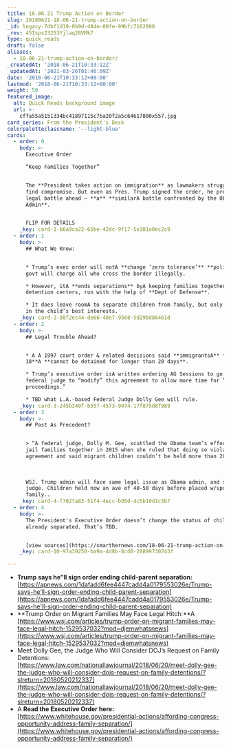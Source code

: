 ```yaml
---
title: 18.06.21 Trump Action on Border
slug: 20180621-18-06-21-trump-action-on-border
_id: legacy-7dbf1d19-0b9d-484e-80fe-99bfc7162000
_rev: 45Isps23253Yjlaq28VMk7
type: quick_reads
draft: false
aliases:
  - 18-06-21-trump-action-on-border/
_createdAt: '2018-06-21T10:33:12Z'
_updatedAt: '2021-03-26T01:46:09Z'
date: '2018-06-21T10:33:12+00:00'
lastmod: '2018-06-21T10:33:12+00:00'
weight: 50
featured_image:
  alt: Quick Reads background image
  url: >-
    cffa55a5151334bc41897115c7ba20f2a5c64617800x557.jpg
card_series: From the President's Desk
colorpaletteclassname: '--light-blue'
cards:
  - order: 0
    body: >-
      Executive Order  

      “Keep Families Together”


      The **President takes action on immigration** as lawmakers struggle to
      find compromise. But even as Pres. Trump signed the order, he predicted a
      legal battle ahead – **a** **similarA battle confronted by the Obama
      Admin**.


      FLIP FOR DETAILS
    _key: card-1-b6a9ca22-65be-42dc-9f17-5e301a0ec2c9
  - order: 1
    body: >-
      ## What We Know:


      * Trump’s exec order will notA **change ‘zero tolerance’** **policy** –
      govt will charge all who cross the border illegally.

      * However, itA **ends separations** byA keeping families together in
      detention centers, run with the help of **Dept of Defense**.

      * It does leave roomA to separate children from family, but only if it’s
      in the child’s best interests.
    _key: card-2-88f2ec44-de66-48e7-9568-5d29bd86461d
  - order: 2
    body: >-
      ## Legal Trouble Ahead?


      * A A 1997 court order & related decisions said **immigrantsA** **under
      18**A **cannot be detained for longer than 20 days**.

      * Trump’s executive order isA written ordering AG Sessions to go before a
      federal judge to “modify” this agreement to allow more time for “criminal
      proceedings.”

      * TBD what L.A.-based Federal Judge Dolly Gee will rule.
    _key: card-3-245b340f-b557-4573-9074-17f875d8f989
  - order: 3
    body: >-
      ## Past As Precedent?


      > “A federal judge, Dolly M. Gee, scuttled the Obama team’s efforts to
      jail families together in 2015 when she ruled that doing so violated the
      agreement and said migrant children couldn’t be held more than 20 days.”  
        
        
        
      WSJ. Trump admin will face same legal issue as Obama admin, and same
      judge. Children held now an ave of 40-50 days before placed w/sponsor
      family..
    _key: card-4-f7027a83-51f4-4ecc-b95d-4c5b10d1c5b7
  - order: 4
    body: >-
      The President's Executive Order doesn’t change the status of children
      already separated. That’s TBD.


      [view sources](https://smarthernews.com/18-06-21-trump-action-on-border/)
    _key: card-10-97a39250-ba9a-4d8b-8cd0-28899730743f

---
```

* **Trump says he”ll sign order ending child-parent separation:**  
[https://apnews.com/1dafadd6fee4447cadd4a0179553026e/Trump-says-he’ll-sign-order-ending-child-parent-separation](https://apnews.com/1dafadd6fee4447cadd4a0179553026e/Trump-says-he'll-sign-order-ending-child-parent-separation)
* **Trump Order on Migrant Families May Face Legal Hitch:**A [https://www.wsj.com/articles/trump-order-on-migrant-families-may-face-legal-hitch-1529537032?mod=djemwhatsnews](https://www.wsj.com/articles/trump-order-on-migrant-families-may-face-legal-hitch-1529537032?mod=djemwhatsnews)
* Meet Dolly Gee, the Judge Who Will Consider DOJ’s Request on Family Detentions:  
[https://www.law.com/nationallawjournal/2018/06/20/meet-dolly-gee-the-judge-who-will-consider-dojs-request-on-family-detentions/?slreturn=20180520212337](https://www.law.com/nationallawjournal/2018/06/20/meet-dolly-gee-the-judge-who-will-consider-dojs-request-on-family-detentions/?slreturn=20180520212337)
* A **Read the Executive Order here:**  
[https://www.whitehouse.gov/presidential-actions/affording-congress-opportunity-address-family-separation/](https://www.whitehouse.gov/presidential-actions/affording-congress-opportunity-address-family-separation/)